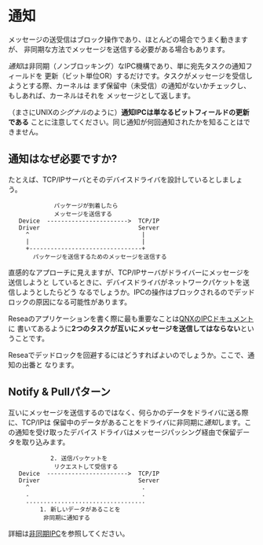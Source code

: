 # 通知

メッセージの送受信はブロック操作であり、ほとんどの場合でうまく動きますが、
非同期な方法でメッセージを送信する必要がある場合もあります。

*通知*は非同期（ノンブロッキング）なIPC機構であり、単に宛先タスクの通知フィールドを
更新（ビット単位OR）するだけです。タスクがメッセージを受信しようとする際、カーネルは
まず保留中（未受信）の通知がないかチェックし、もしあれば、カーネルはそれを
メッセージとして返します。

（まさにUNIXの*シグナル*のように）**通知IPCは単なるビットフィールドの更新である**
ことに注意してください。同じ通知が何回通知されたかを知ることはできません。

## 通知はなぜ必要ですか?

たとえば、TCP/IPサーバとそのデバイスドライバを設計しているとしましょう。

```
             パッケージが到着したら
             メッセージを送信する
   Device  ----------------------->  TCP/IP
   Driver                            Server
     ^                                |
     |                                |
     +--------------------------------+
       パッケージを送信するためのメッセージを送信する
```

直感的なアプローチに見えますが、TCP/IPサーバがドライバーにメッセージを送信しようと
しているときに、デバイスドライバがネットワークパケットを送信しようとしたらどう
なるでしょうか。IPCの操作はブロックされるのでデッドロックの原因になる可能性があります。

Reseaのアプリケーションを書く際に最も重要なことは[QNXのIPCドキュメント](http://www.qnx.co.jp/developers/docs/6.5.0/index.jsp?topic=%2Fcom.qnx.doc.neutrino_sys_arch%2Fipc.html)に
書いてあるように**2つのタスクが互いにメッセージを送信してはならない**ということです。

Reseaでデッドロックを回避するにはどうすればよいのでしょうか。ここで、通知の出番と
なります。

## Notify & Pullパターン

互いにメッセージを送信するのではなく、何らかのデータをドライバに送る際に、TCP/IPは
保留中のデータがあることをドライバに非同期に*通知*します。この通知を受け取ったデバイス
ドライバはメッセージパッシング経由で保留データを取り込みます。

```
            2. 送信パッケットを
             リクエストして受信する
   Device  ----------------------->  TCP/IP
   Driver                            Server
     ^                                .
     .                                .
     ..................................
         1. 新しいデータがあることを
          非同期に通知する
```

詳細は[非同期IPC](../userspace/async-message-passing.html)を参照してください。
